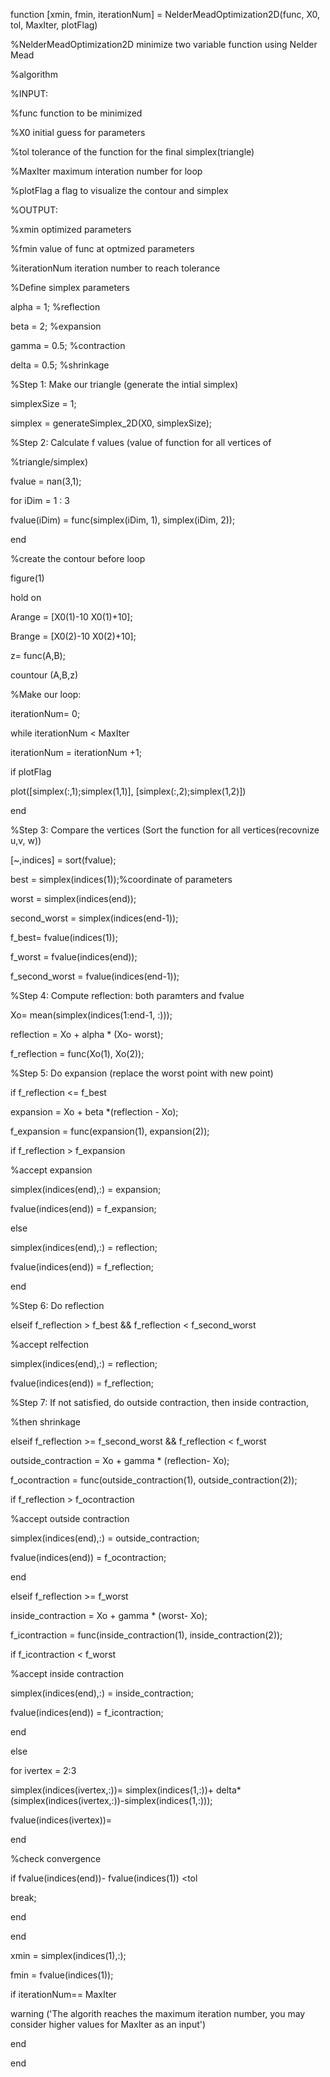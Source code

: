 function [xmin, fmin, iterationNum] = NelderMeadOptimization2D(func, X0, tol, MaxIter, plotFlag)

%NelderMeadOptimization2D minimize two variable function using Nelder Mead

%algorithm

%INPUT:

%func function to be minimized

%X0 initial guess for parameters

%tol tolerance of the function for the final simplex(triangle)

%MaxIter maximum interation number for loop

%plotFlag a flag to visualize the contour and simplex

%OUTPUT:

%xmin optimized parameters

%fmin value of func at optmized parameters

%iterationNum iteration number to reach tolerance

%Define simplex parameters

alpha = 1; %reflection

beta = 2; %expansion

gamma = 0.5; %contraction

delta = 0.5; %shrinkage

%Step 1: Make our triangle (generate the intial simplex)

simplexSize = 1;

simplex = generateSimplex_2D(X0, simplexSize);

%Step 2: Calculate f values (value of function for all vertices of

%triangle/simplex)

fvalue = nan(3,1);

for iDim = 1 : 3

fvalue(iDim) = func(simplex(iDim, 1), simplex(iDim, 2));

end

%create the contour before loop

figure(1)

hold on

Arange = [X0(1)-10 X0(1)+10];

Brange = [X0(2)-10 X0(2)+10];

z= func(A,B);

countour (A,B,z)

%Make our loop:

iterationNum= 0;

while iterationNum < MaxIter

iterationNum = iterationNum +1;

if plotFlag

plot([simplex(:,1);simplex(1,1)], [simplex(:,2);simplex(1,2)])

end

%Step 3: Compare the vertices (Sort the function for all vertices(recovnize u,v, w))

[~,indices] = sort(fvalue);

best = simplex(indices(1));%coordinate of parameters

worst = simplex(indices(end));

second_worst = simplex(indices(end-1));

f_best= fvalue(indices(1));

f_worst = fvalue(indices(end));

f_second_worst = fvalue(indices(end-1));

%Step 4: Compute reflection: both paramters and fvalue

Xo= mean(simplex(indices(1:end-1, :)));

reflection = Xo + alpha * (Xo- worst);

f_reflection = func(Xo(1), Xo(2));

%Step 5: Do expansion (replace the worst point with new point)

if f_reflection <= f_best

expansion = Xo + beta *(reflection - Xo);

f_expansion = func(expansion(1), expansion(2));

if f_reflection > f_expansion

%accept expansion

simplex(indices(end),:) = expansion;

fvalue(indices(end)) = f_expansion;

else

simplex(indices(end),:) = reflection;

fvalue(indices(end)) = f_reflection;

end

%Step 6: Do reflection

elseif f_reflection > f_best && f_reflection < f_second_worst

%accept relfection

simplex(indices(end),:) = reflection;

fvalue(indices(end)) = f_reflection;

%Step 7: If not satisfied, do outside contraction, then inside contraction,

%then shrinkage

elseif f_reflection >= f_second_worst && f_reflection < f_worst

outside_contraction = Xo + gamma * (reflection- Xo);

f_ocontraction = func(outside_contraction(1), outside_contraction(2));

if f_reflection > f_ocontraction

%accept outside contraction

simplex(indices(end),:) = outside_contraction;

fvalue(indices(end)) = f_ocontraction;

end

elseif f_reflection >= f_worst

inside_contraction = Xo + gamma * (worst- Xo);

f_icontraction = func(inside_contraction(1), inside_contraction(2));

if f_icontraction < f_worst

%accept inside contraction

simplex(indices(end),:) = inside_contraction;

fvalue(indices(end)) = f_icontraction;

end

else

for ivertex = 2:3

simplex(indices(ivertex,:))= simplex(indices(1,:))+ delta*(simplex(indices(ivertex,:))-simplex(indices(1,:)));

fvalue(indices(ivertex))=

end

%check convergence

if fvalue(indices(end))- fvalue(indices(1)) <tol

break;

end

end

xmin = simplex(indices(1),:);

fmin = fvalue(indices(1));

if iterationNum== MaxIter

warning ('The algorith reaches the maximum iteration number, you may consider higher values for MaxIter as an input')

end

end